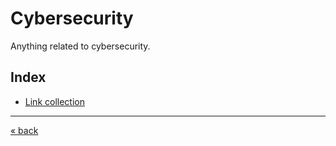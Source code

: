 # Cybersecurity
Anything related to cybersecurity.

## Index
- [Link collection](links.md)

---
[« back](../README.md)